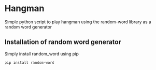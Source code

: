 # Hangman

Simple python script to play hangman using the random-word library as a random word generator

## Installation of random word generator

Simply install random_word using pip

```bash
pip install random-word
```
